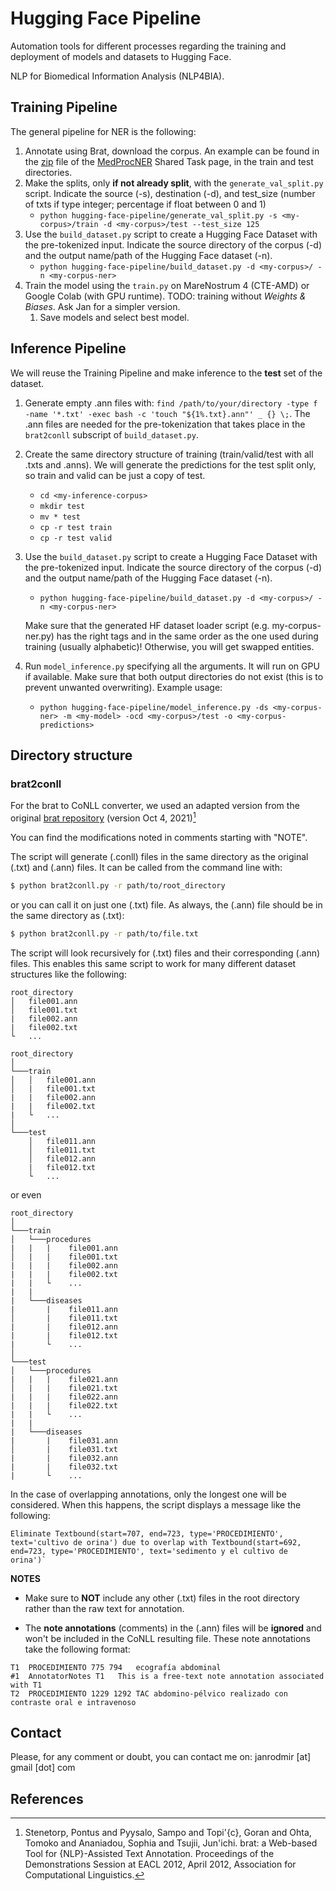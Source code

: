 # Hugging Face Pipeline

Automation tools for different processes regarding the training and deployment of models and datasets to Hugging Face.

NLP for Biomedical Information Analysis (NLP4BIA).

## Training Pipeline

The general pipeline for NER is the following:
1. Annotate using Brat, download the corpus. An example can be found in the [zip](https://zenodo.org/records/8224056/files/medprocner_gs_train+test+gazz+multilingual+crossmap_230808.zip?download=1) file of the [MedProcNER](https://zenodo.org/records/8224056) Shared Task page, in the train and test directories.
2. Make the splits, only **if not already split**, with the `generate_val_split.py` script. Indicate the source (-s), destination (-d), and test_size (number of txts if type integer; percentage if float between 0 and 1)
    - `python hugging-face-pipeline/generate_val_split.py -s <my-corpus>/train -d <my-corpus>/test --test_size 125`
3. Use the `build_dataset.py` script to create a Hugging Face Dataset with the pre-tokenized input. Indicate the source directory of the corpus (-d) and the output name/path of the Hugging Face dataset (-n).
    - `python hugging-face-pipeline/build_dataset.py -d <my-corpus>/ -n <my-corpus-ner>`
4. Train the model using the `train.py` on MareNostrum 4 (CTE-AMD) or Google Colab (with GPU runtime). TODO: training without *Weights & Biases*. Ask Jan for a simpler version.
    1. Save models and select best model.

## Inference Pipeline

We will reuse the Training Pipeline and make inference to the **test** set of the dataset.

1. Generate empty .ann files with: `find /path/to/your/directory -type f -name '*.txt' -exec bash -c 'touch "${1%.txt}.ann"' _ {} \;`. The .ann files are needed for the pre-tokenization that takes place in the `brat2conll` subscript of `build_dataset.py`.
2. Create the same directory structure of training (train/valid/test with all .txts and .anns). We will generate the predictions for the test split only, so train and valid can be just a copy of test.
    - `cd <my-inference-corpus>`
    - `mkdir test`
    - `mv * test`
    - `cp -r test train`
    - `cp -r test valid`
2. Use the `build_dataset.py` script to create a Hugging Face Dataset with the pre-tokenized input. Indicate the source directory of the corpus (-d) and the output name/path of the Hugging Face dataset (-n).
    - `python hugging-face-pipeline/build_dataset.py -d <my-corpus>/ -n <my-corpus-ner>`
    
    Make sure that the generated HF dataset loader script (e.g. my-corpus-ner.py) has the right tags and in the same order as the one used during training (usually alphabetic)! Otherwise, you will get swapped entities.
3. Run `model_inference.py` specifying all the arguments. It will run on GPU if available. Make sure that both output directories do not exist (this is to prevent unwanted overwriting). Example usage:
    - `python hugging-face-pipeline/model_inference.py -ds <my-corpus-ner> -m <my-model> -ocd <my-corpus>/test -o <my-corpus-predictions>`


## Directory structure

### brat2conll

For the brat to CoNLL converter, we used an adapted version from the original [brat repository](https://github.com/nlplab/brat) (version Oct 4, 2021)[^1]

You can find the modifications noted in comments starting with "NOTE".

The script will generate (.conll) files in the same directory as the original (.txt) and (.ann) files. It can be called from the command line with:

```bash
$ python brat2conll.py -r path/to/root_directory
```

or you can call it on just one (.txt) file. As always, the (.ann) file should be in the same directory as (.txt):

```bash
$ python brat2conll.py -r path/to/file.txt
```

The script will look recursively for (.txt) files and their corresponding (.ann) files. This enables this same script to work for many different dataset structures like the following:

```
root_directory
│   file001.ann
│   file001.txt
|   file002.ann
|   file002.txt
└   ...
```

```
root_directory
│
└───train
│   │   file001.ann
│   |   file001.txt
|   |   file002.ann
|   |   file002.txt
|   └   ...
│
└───test
    │   file011.ann
    │   file011.txt
    │   file012.ann
    |   file012.txt
    └   ...
```

or even

```
root_directory
│
└───train
│   └───procedures
|   |   |    file001.ann
│   |   |    file001.txt
|   |   |    file002.ann
|   |   |    file002.txt
|   |   └    ...
|   |
|   └───diseases
|       |    file011.ann
│       |    file011.txt
|       |    file012.ann
|       |    file012.txt
|       └    ...
│
└───test
│   └───procedures
|   |   |    file021.ann
│   |   |    file021.txt
|   |   |    file022.ann
|   |   |    file022.txt
|   |   └    ...
|   |
|   └───diseases
|       |    file031.ann
│       |    file031.txt
|       |    file032.ann
|       |    file032.txt
|       └    ...
```

In the case of overlapping annotations, only the longest one will be considered. When this happens, the script displays a message like the following:

```
Eliminate Textbound(start=707, end=723, type='PROCEDIMIENTO', text='cultivo de orina') due to overlap with Textbound(start=692, end=723, type='PROCEDIMIENTO', text='sedimento y el cultivo de orina')`
```

**NOTES**

- Make sure to **NOT** include any other (.txt) files in the root directory rather than the raw text for annotation.

- The **note annotations** (comments) in the (.ann) files will be **ignored** and won't be included in the CoNLL resulting file. These note annotations take the following format:

```
T1	PROCEDIMIENTO 775 794	ecografía abdominal
#1	AnnotatorNotes T1	This is a free-text note annotation associated with T1
T2	PROCEDIMIENTO 1229 1292	TAC abdomino-pélvico realizado con contraste oral e intravenoso
```

## Contact

Please, for any comment or doubt, you can contact me on: janrodmir \[at] gmail \[dot] com

## References

[^1]: Stenetorp, Pontus and Pyysalo, Sampo and Topi\'{c}, Goran and Ohta, Tomoko and Ananiadou, Sophia and Tsujii, Jun'ichi. brat: a Web-based Tool for {NLP}-Assisted Text Annotation. Proceedings of the Demonstrations Session at EACL 2012, April 2012, Association for Computational Linguistics.

